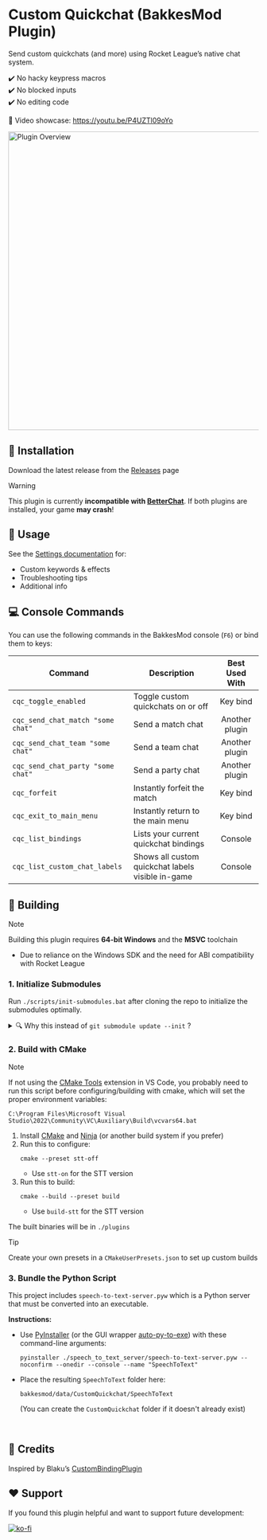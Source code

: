 # Custom Quickchat (BakkesMod Plugin)
Send custom quickchats (and more) using Rocket League’s native chat system.

✔️ No hacky keypress macros  
✔️ No blocked inputs  
✔️ No editing code

🎥 Video showcase: https://youtu.be/P4UZTl09oYo

<img src="./docs/images/cover_pic.png" alt="Plugin Overview" width="600"/>

## 🔧 Installation
Download the latest release from the [Releases](https://github.com/smallest-cock/CustomQuickchat/releases) page

>[!WARNING]
> This plugin is currently **incompatible with [BetterChat](https://bakkesplugins.com/plugins/view/416)**. If both plugins are installed, your game **may crash**!

## 📖 Usage
See the [Settings documentation](./docs/Settings.md) for:
- Custom keywords & effects
- Troubleshooting tips
- Additional info

## 💻 Console Commands
You can use the following commands in the BakkesMod console (`F6`) or bind them to keys:

| Command | Description | Best Used With |
|--------|--------------|:--------------:|
| `cqc_toggle_enabled` | Toggle custom quickchats on or off | Key bind |
| `cqc_send_chat_match "some chat"` | Send a match chat | Another plugin |
| `cqc_send_chat_team "some chat"` | Send a team chat | Another plugin |
| `cqc_send_chat_party "some chat"` | Send a party chat | Another plugin |
| `cqc_forfeit` | Instantly forfeit the match | Key bind |
| `cqc_exit_to_main_menu` | Instantly return to the main menu | Key bind |
| `cqc_list_bindings` | Lists your current quickchat bindings | Console |
| `cqc_list_custom_chat_labels` | Shows all custom quickchat labels visible in-game | Console |

## 🔨 Building
> [!NOTE]  
> Building this plugin requires **64-bit Windows** and the **MSVC** toolchain
> - Due to reliance on the Windows SDK and the need for ABI compatibility with Rocket League

### 1. Initialize Submodules
Run `./scripts/init-submodules.bat` after cloning the repo to initialize the submodules optimally.

<details> <summary>🔍 Why this instead of <code>git submodule update --init</code> ?</summary>
<li>Uses a specific version of the <strong>asio</strong> library (1.18.2) required for compatibility with <strong>websocketpp</strong></li>
<li>Avoids downloading 200MB of history for the <strong>nlohmann/json</strong> library</li>
<li>Ensures Git can detect updates for the other submodules</li>
</details>

### 2. Build with CMake
>[!NOTE]
>If not using the [CMake Tools](https://marketplace.visualstudio.com/items?itemName=ms-vscode.cmake-tools) extension in VS Code, you probably need to run this script before configuring/building with cmake, which will set the proper environment variables:
>```
>C:\Program Files\Microsoft Visual Studio\2022\Community\VC\Auxiliary\Build\vcvars64.bat
>```

1. Install [CMake](https://cmake.org/download) and [Ninja](https://github.com/ninja-build/ninja/releases) (or another build system if you prefer)
2. Run this to configure:
   ```
   cmake --preset stt-off
   ```
   - Use `stt-on` for the STT version
3. Run this to build:
   ```
   cmake --build --preset build
   ```
   - Use `build-stt` for the STT version

The built binaries will be in `./plugins`

>[!TIP]
>Create your own presets in a `CMakeUserPresets.json` to set up custom builds

### 3. Bundle the Python Script
This project includes `speech-to-text-server.pyw` which is a Python server that must be converted into an executable.

**Instructions:**

- Use [PyInstaller](https://github.com/pyinstaller/pyinstaller) (or the GUI wrapper [auto-py-to-exe](https://github.com/brentvollebregt/auto-py-to-exe)) with these command-line arguments:
  ```
  pyinstaller ./speech_to_text_server/speech-to-text-server.pyw --noconfirm --onedir --console --name "SpeechToText"
  ```
- Place the resulting `SpeechToText` folder here:
  ```
  bakkesmod/data/CustomQuickchat/SpeechToText
  ```
  (You can create the `CustomQuickchat` folder if it doesn't already exist)

<br>

## 👀 Credits
Inspired by Blaku’s [CustomBindingPlugin](https://github.com/blaku-rl/CustomBindingPlugin)

## ❤️ Support
If you found this plugin helpful and want to support future development:

[![ko-fi](https://ko-fi.com/img/githubbutton_sm.svg)](https://ko-fi.com/sslowdev)
